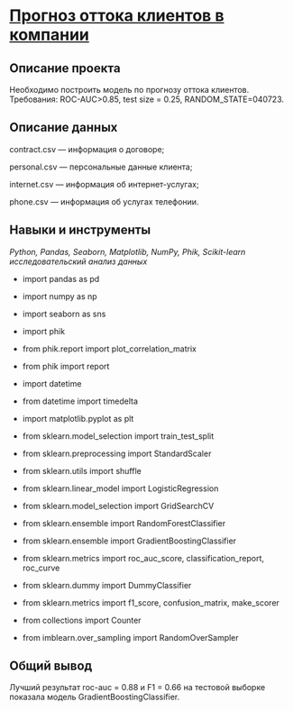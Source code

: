 # [Прогноз оттока клиентов в компании](https://github.com/AlxndrSklv/Yandex-Practicum/blob/0e52fbb884d1a0fd5a0cd16b2d01fbf4aaff710e/Clients_churn/Clients_churn.ipynb)

## Описание проекта

Необходимо построить модель по прогнозу оттока клиентов. Требования: ROC-AUC>0.85, test size = 0.25, RANDOM_STATE=040723.

## Описание данных

contract.csv — информация о договоре;

personal.csv — персональные данные клиента;

internet.csv — информация об интернет-услугах;

phone.csv — информация об услугах телефонии.

## Навыки и инструменты

*Python, Pandas, Seaborn, Matplotlib, NumPy, Phik, Scikit-learn исследовательский анализ данных*


- import pandas as pd
- import numpy as np
- import seaborn as sns
- import phik

- from phik.report import plot_correlation_matrix
- from phik import report
- import datetime
- from datetime import timedelta
- import matplotlib.pyplot as plt

- from sklearn.model_selection import train_test_split
- from sklearn.preprocessing import StandardScaler
- from sklearn.utils import shuffle
- from sklearn.linear_model import LogisticRegression
- from sklearn.model_selection import GridSearchCV
- from sklearn.ensemble import RandomForestClassifier
- from sklearn.ensemble import GradientBoostingClassifier
- from sklearn.metrics import roc_auc_score, classification_report, roc_curve
- from sklearn.dummy import DummyClassifier
- from sklearn.metrics import f1_score, confusion_matrix, make_scorer
- from collections import Counter
- from imblearn.over_sampling import RandomOverSampler

## Общий вывод

Лучший результат roc-auc = 0.88 и F1 = 0.66 на тестовой выборке показала модель GradientBoostingClassifier.
